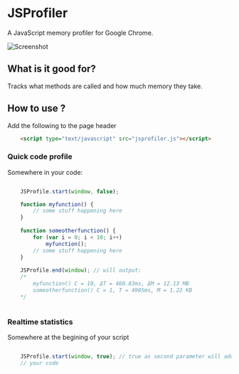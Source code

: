 ﻿# JSProfiler

A JavaScript memory profiler for Google Chrome.

![Screenshot](https://raw.github.com/cthackers/JSProfiler/master/screenshot.png)

## What is it good for?

Tracks what methods are called and how much memory they take.

## How to use ?

Add the following to the page header

```html
	<script type="text/javascript" src="jsprofiler.js"></script>
```

### Quick code profile
Somewhere in your code:

```javascript

	JSProfile.start(window, false);

	function myfunction() {
	    // some stuff happening here
	}
	
	function someotherfunction() {
		for (var i = 0; i < 10; i++)
			myfunction();
	    // some stuff happening here
	}
	
	JSProfile.end(window); // will output:
	/*
		myfunction() C = 10, ΔT = 460.83ms, ΔM = 12.13 MB
		someotherfunction() C = 1, T = 4905ms, M = 1.22 KB
	*/
	
```

### Realtime statistics
Somewhere at the begining of your script
```javascript

	JSProfile.start(window, true); // true as second parameter will add the html graph window in your page and update it every 500ms
	// your code
```
